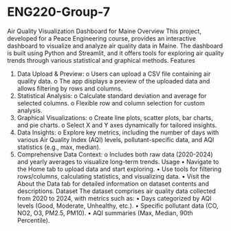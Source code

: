 # ENG220-Group-7
Air Quality Visualization Dashboard for Maine
Overview
This project, developed for a Peace Engineering course, provides an interactive dashboard to visualize and analyze air quality data in Maine. The dashboard is built using Python and Streamlit, and it offers tools for exploring air quality trends through various statistical and graphical methods.
Features
1.	Data Upload & Preview:
o	Users can upload a CSV file containing air quality data.
o	The app displays a preview of the uploaded data and allows filtering by rows and columns.
2.	Statistical Analysis:
o	Calculate standard deviation and average for selected columns.
o	Flexible row and column selection for custom analysis.
3.	Graphical Visualizations:
o	Create line plots, scatter plots, bar charts, and pie charts.
o	Select X and Y axes dynamically for tailored insights.
4.	Data Insights:
o	Explore key metrics, including the number of days with various Air Quality Index (AQI) levels, pollutant-specific data, and AQI statistics (e.g., max, median).
5.	Comprehensive Data Context:
o	Includes both raw data (2020-2024) and yearly averages to visualize long-term trends.
Usage
•	Navigate to the Home tab to upload data and start exploring.
•	Use tools for filtering rows/columns, calculating statistics, and visualizing data.
•	Visit the About the Data tab for detailed information on dataset contents and descriptions.
Dataset
The dataset comprises air quality data collected from 2020 to 2024, with metrics such as:
•	Days categorized by AQI levels (Good, Moderate, Unhealthy, etc.).
•	Specific pollutant data (CO, NO2, O3, PM2.5, PM10).
•	AQI summaries (Max, Median, 90th Percentile).

 
